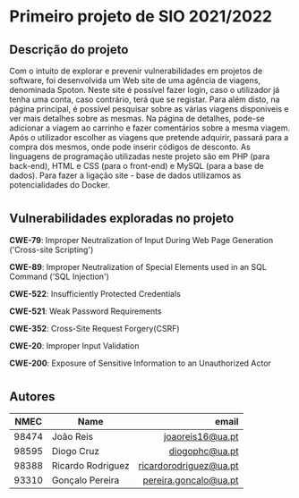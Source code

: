 # Primeiro projeto de SIO 2021/2022

## Descrição do projeto

Com o intuito de explorar e prevenir vulnerabilidades em projetos de software, foi desenvolvida um Web site de uma agência de viagens, denominada Spoton.
Neste site é possível fazer login, caso o utilizador já tenha uma conta, caso contrário, terá que se registar. Para além disto, na página principal, é possível pesquisar sobre as várias viagens disponiveis e ver mais detalhes sobre as mesmas. Na página de detalhes, pode-se adicionar a viagem ao carrinho e fazer comentários sobre a mesma viagem. Após o utilizador escolher as viagens que pretende adquirir, passará para a compra dos mesmos, onde pode inserir códigos de desconto.
As linguagens de programação utilizadas neste projeto são em PHP (para back-end), HTML e CSS (para o front-end) e MySQL (para a base de dados). Para fazer a ligação site - base de dados utilizamos as potencialidades do Docker.

#
## Vulnerabilidades exploradas no projeto

**CWE-79**: Improper Neutralization of Input During Web Page Generation ('Cross-site Scripting')

**CWE-89**: Improper Neutralization of Special Elements used in an SQL Command ('SQL Injection')

**CWE-522**: Insufficiently Protected Credentials

**CWE-521**: Weak Password Requirements

**CWE-352**: Cross-Site Request Forgery(CSRF)

**CWE-20**: Improper Input Validation

**CWE-200**: Exposure of Sensitive Information to an Unauthorized Actor

#
## **Autores**

| NMEC  | Name              |                   email  |
| ----- | ----------------- | -----------------------: |
| 98474 | João Reis         |       joaoreis16@ua.pt   |
| 98595 | Diogo Cruz        |         diogophc@ua.pt   |
| 98388 | Ricardo Rodriguez | ricardorodriguez@ua.pt   |
| 93310 | Gonçalo Pereira   |  pereira.goncalo@ua.pt   |
